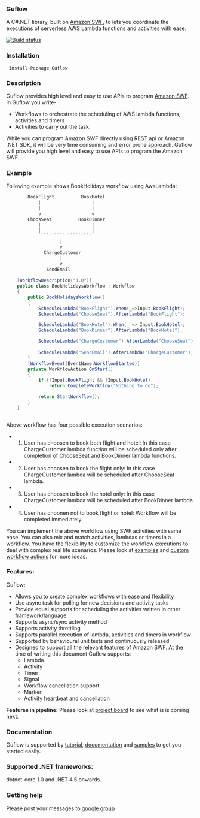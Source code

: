 ### Guflow
A C#.NET library, built on [Amazon SWF](https://aws.amazon.com/swf/), to lets you coordinate the executions of serverless AWS Lambda functions and activities with ease.

[![Build status](https://ci.appveyor.com/api/projects/status/github/gurmitteotia/guflow?svg=true)](https://ci.appveyor.com/project/gurmitteotia/guflow/branch/master)
### Installation
```
 Install-Package Guflow
 ```
 ### Description
 Guflow provides high level and easy to use APIs to program [Amazon SWF](https://aws.amazon.com/swf/). In Guflow you write-
* Workflows to orchestrate the scheduling of AWS lambda functions, activities and timers
* Activities to carry out the task.

While you can program Amazon SWF directly using REST api or Amazon .NET SDK, it will be very time consuming and error prone approach. Guflow will provide you high level and easy to use APIs to program the Amazon SWF.

### Example
Following example shows BookHolidays workflow using AwsLambda:
     
```cs
        BookFlight          BookHotel
            |                   |
            |                   |
            v                   v
        ChoosSeat          BookDinner
            |                   |
            |                   |
            `````````````````````
                    |
                    v
              ChargeCustomer
                    |
                    v
               SendEmail
              
    [WorkflowDescription("1.0")]
    public class BookHolidaysWorkflow : Workflow
    {
        public BookHolidaysWorkflow()
        {
            ScheduleLambda("BookFlight").When(_=>Input.BookFlight);
            ScheduleLambda("ChooseSeat").AfterLambda("BookFlight");

            ScheduleLambda("BookHotel").When(_ => Input.BookHotel);
            ScheduleLambda("BookDinner").AfterLambda("BookHotel");

            ScheduleLambda("ChargeCustomer").AfterLambda("ChooseSeat").AfterLambda("BookDinner");
            
            ScheduleLambda("SendEmail").AfterLambda("ChargeCustomer");
        }
        [WorkflowEvent(EventName.WorkflowStarted)]
        private WorkflowAction OnStart()
        {
            if (!Input.BookFlight && !Input.BookHotel)
                return CompleteWorkflow("Nothing to do");

            return StartWorkflow();
        }
    }             
          
```
Above workflow has four possible execution scenarios:
* 1. User has choosen to book both flight and hotel: In this case ChargeCustomer lambda function will be scheduled only after completion of ChooseSeat and BookDinner lambda functions.
* 2. User has choosen to book the flight only: In this case ChargeCustomer lambda will be scheduled after ChooseSeat lambda.
* 3. User has choosen to book the hotel only: In this case ChargeCustomer lambda will be scheduled after BookDinner lambda.
* 4. User has choonen not to book flight or hotel: Workflow will be completed immediately.

You can implement the above workflow using SWF activities with same ease. You can also mix and match activities, lambdas or timers in a workflow. You have the flexibility to customize the workflow executions to deal with complex real life scenarios. Please look at [examples](https://github.com/gurmitteotia/guflow-samples) and [custom workflow actions](https://github.com/gurmitteotia/guflow/wiki/workflow-actions) for more ideas.

### Features:
Guflow:
* Allows you to create complex workflows with ease and flexibility
* Use async task for polling for new decisions and activity tasks
* Provide equal supports for scheduling the activities written in other framework/language
* Supports async/sync activity method
* Supports activity throttling
* Supports parallel execution of lambda, activities and timers in workflow
* Supported by behavioural unit tests and continuously released
* Designed to support all the relevant features of Amazon SWF. At the time of writing this document Guflow supports:
  * Lambda
  * Activity
  * Timer
  * Signal
  * Workflow cancellation support
  * Marker
  * Activity heartbeat and cancellation

**Features in pipeline:** Please look at [project board](https://github.com/gurmitteotia/guflow/projects/1) to see what is is coming next.

### Documentation
Guflow is supported by [tutorial](https://github.com/gurmitteotia/guflow/wiki/Tutorial), [documentation](https://github.com/gurmitteotia/guflow/wiki) and [samples](https://github.com/gurmitteotia/guflow-samples) to get you started easily.

### Supported .NET frameworks:
dotnet-core 1.0 and .NET 4.5 onwards.

### Getting help
Please post your messages to [google group](https://groups.google.com/forum/#!forum/guflow)
